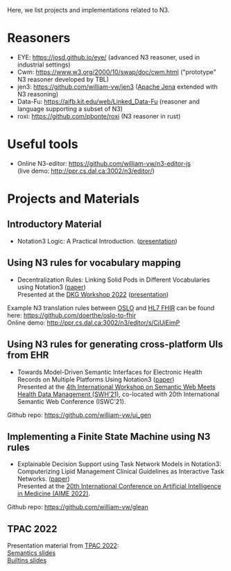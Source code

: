 Here, we list projects and implementations related to N3. 

# Reasoners
* EYE: https://josd.github.io/eye/ (advanced N3 reasoner, used in industrial settings)
* Cwm: https://www.w3.org/2000/10/swap/doc/cwm.html ("prototype" N3 reasoner developed by TBL)
* jen3: https://github.com/william-vw/jen3 ([Apache Jena](https://jena.apache.org/) extended with N3 reasoning)
* Data-Fu: https://aifb.kit.edu/web/Linked_Data-Fu (reasoner and language supporting a subset of N3)
* roxi: https://github.com/pbonte/roxi (N3 reasoner in rust)


# Useful tools
* Online N3-editor: https://github.com/william-vw/n3-editor-js  
(live demo: http://ppr.cs.dal.ca:3002/n3/editor/)


# Projects and Materials

## Introductory Material

* Notation3 Logic: A Practical Introduction. ([presentation](https://drive.google.com/file/d/18m8m-gqaOdPe1YLg7KdgKrMAesero-pn/view))

## Using N3 rules for vocabulary mapping

* Decentralization Rules: Linking Solid Pods in Different Vocabularies using Notation3 ([paper](https://github.com/doerthe/oslo-to-fhir/blob/main/paper/Decentralisation_rules.pdf))  
Presented at the [DKG Workshop 2022](https://easychair.org/cfp/dkg-22) ([presentation](https://github.com/doerthe/oslo-to-fhir/blob/main/paper/Decentralisation_rules.pptx))

Example N3 translation rules between [OSLO](https://data.vlaanderen.be/ns#Vocabularia) and [HL7 FHIR](https://www.hl7.org/fhir/) can be found here: https://github.com/doerthe/oslo-to-fhir  
Online demo: http://ppr.cs.dal.ca:3002/n3/editor/s/CjUiEimP

## Using N3 rules for generating cross-platform UIs from EHR

* Towards Model-Driven Semantic Interfaces for Electronic Health Records on Multiple Platforms Using Notation3 ([paper](http://ceur-ws.org/Vol-3055/paper4.pdf))  
Presented at the [4th International Workshop on Semantic Web Meets Health Data Management (SWH’21)](https://sites.google.com/view/swh2021/), co-located with 20th International Semantic Web Conference (ISWC’21).

Github repo: https://github.com/william-vw/ui_gen

## Implementing a Finite State Machine using N3 rules

* Explainable Decision Support using Task Network Models in Notation3: Computerizing Lipid Management Clinical Guidelines as Interactive Task Networks. ([paper](https://link.springer.com/chapter/10.1007/978-3-031-09342-5_1))  
Presented at the [20th International Conference on Artificial Intelligence in Medicine (AIME 2022)](https://aime22.aimedicine.info/).

Github repo: https://github.com/william-vw/glean

## TPAC 2022
Presentation material from [TPAC 2022](https://www.w3.org/2022/09/TPAC/):  
[Semantics slides](https://docs.google.com/presentation/d/1Gj7jJMe0r1Gt3KhaFG0nGb7u6EDim21Ph7TEQTeBU8g/edit#slide=id.p1)  
[Builtins slides](https://docs.google.com/presentation/d/13qKSBmjSXNUgFTsXa0l7HpXnbM9wxf9q/edit?usp=sharing&ouid=103358970104079015755&rtpof=true&sd=true )

